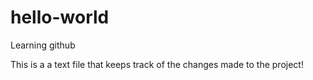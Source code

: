 # hello-world
Learning github

This is a a text file that keeps track of the changes made to the project!
